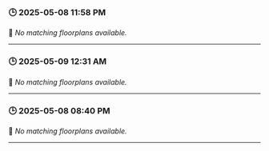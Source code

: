 ### 🕒 2025-05-08 11:58 PM
🚫 *No matching floorplans available.*

---

### 🕒 2025-05-09 12:31 AM
🚫 *No matching floorplans available.*

---

### 🕒 2025-05-08 08:40 PM
🚫 *No matching floorplans available.*

---

